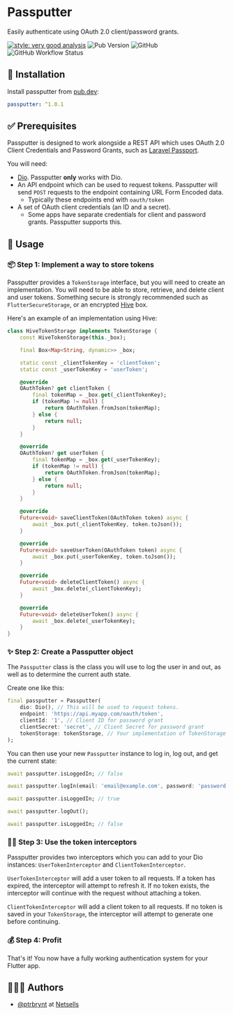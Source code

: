 # Passputter

Easily authenticate using OAuth 2.0 client/password grants.

[![style: very good analysis](https://img.shields.io/badge/style-very_good_analysis-B22C89.svg)](https://pub.dev/packages/very_good_analysis)
![Pub Version](https://img.shields.io/pub/v/passputter)
![GitHub](https://img.shields.io/github/license/netsells/passputter)
![GitHub Workflow Status](https://img.shields.io/github/workflow/status/netsells/passputter/Test)

## 🚀 Installation

Install passputter from [pub.dev](https://pub.dev/packages/passputter):

```yaml
passputter: ^1.0.1
```

## ✅ Prerequisites

Passputter is designed to work alongside a REST API which uses OAuth 2.0 Client Credentials and Password Grants, such as [Laravel Passport](https://laravel.com/docs/8.x/passport).

You will need:

- [Dio](https://pub.dev/packages/dio). Passputter **only** works with Dio.
- An API endpoint which can be used to request tokens. Passputter will send `POST` requests to the endpoint containing URL Form Encoded data.
  - Typically these endpoints end with `oauth/token`
- A set of OAuth client credentials (an ID and a secret).
  - Some apps have separate credentials for client and password grants. Passputter supports this.

## 🔨 Usage

### 📦 Step 1: Implement a way to store tokens

Passputter provides a `TokenStorage` interface, but you will need to create an implementation. You will need to be able to store, retrieve, and delete client and user tokens. Something secure is strongly recommended such as `FlutterSecureStorage`, or an encrypted [Hive](https://hivedb.dev) box.

Here's an example of an implementation using Hive:

```dart
class HiveTokenStorage implements TokenStorage {
    const HiveTokenStorage(this._box);

    final Box<Map<String, dynamic>> _box;

    static const _clientTokenKey = 'clientToken';
    static const _userTokenKey = 'userToken';

    @override
    OAuthToken? get clientToken {
        final tokenMap = _box.get(_clientTokenKey);
        if (tokenMap != null) {
            return OAuthToken.fromJson(tokenMap);
        } else {
            return null;
        }
    }

    @override
    OAuthToken? get userToken {
        final tokenMap = _box.get(_userTokenKey);
        if (tokenMap != null) {
            return OAuthToken.fromJson(tokenMap);
        } else {
            return null;
        }
    }

    @override
    Future<void> saveClientToken(OAuthToken token) async {
        await _box.put(_clientTokenKey, token.toJson());
    }

    @override
    Future<void> saveUserToken(OAuthToken token) async {
        await _box.put(_userTokenKey, token.toJson());
    }

    @override
    Future<void> deleteClientToken() async {
        await _box.delete(_clientTokenKey);
    }

    @override
    Future<void> deleteUserToken() async {
        await _box.delete(_userTokenKey);
    }
}
```

### ✨ Step 2: Create a Passputter object

The `Passputter` class is the class you will use to log the user in and out, as well as to determine the current auth state.

Create one like this:

```dart
final passputter = Passputter(
    dio: Dio(), // This will be used to request tokens.
    endpoint: 'https://api.myapp.com/oauth/token',
    clientId: '1', // Client ID for password grant
    clientSecret: 'secret', // Client Secret for password grant
    tokenStorage: tokenStorage, // Your implementation of TokenStorage
);
```

You can then use your new `Passputter` instance to log in, log out, and get the current state:

```dart
await passputter.isLoggedIn; // false

await passputter.logIn(email: 'email@example.com', password: 'password');

await passputter.isLoggedIn; // true

await passputter.logOut();

await passputter.isLoggedIn; // false
```

### ✋🏻 Step 3: Use the token interceptors

Passputter provides two interceptors which you can add to your Dio instances: `UserTokenInterceptor` and `ClientTokenInterceptor`.

`UserTokenInterceptor` will add a user token to all requests. If a token has expired, the interceptor will attempt to refresh it. If no token exists, the interceptor will continue with the request without attaching a token.

`ClientTokenInterceptor` will add a client token to all requests. If no token is saved in your `TokenStorage`, the interceptor will attempt to generate one before continuing.

### 💰 Step 4: Profit

That's it! You now have a fully working authentication system for your Flutter app.

## 👨🏻‍💻 Authors

- [@ptrbrynt](https://www.github.com/ptrbrynt) at [Netsells](https://netsells.co.uk/)

